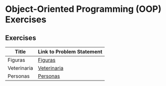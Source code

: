 # Object-Oriented Programming (OOP) Exercises

## Exercises

| Title             | Link to Problem Statement                     |
|-------------------|-----------------------------------------------|
| Figuras           | [Figuras](./src/exercises/figuras.md)         |
| Veterinaria       | [Veterinaria](./src/exercises/veterinaria.md) |
| Personas          | [Personas](./src/exercises/personas.md) |
